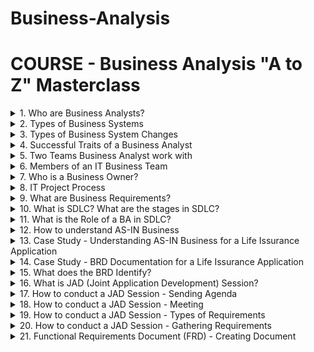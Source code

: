 # Business-Analysis

# COURSE - Business Analysis "A to Z" Masterclass

<details>
<summary>1. Who are Business Analysts? </summary>

## Who are Business Analysts?

- Business Analysts were also called Systems Analysts.
- Business Analysts analyze Business Systems to enable change in an enterprise, by defining needs and recommending solutions that deliver value to stakeholders.
- Business Analysts gather requirements with respect to any changes to be made to Internal or External Business Systems.
  
</details>

<details>
<summary>2. Types of Business Systems </summary>

## Types of Business Systems:

1. Internal System - These are systems used by employees or staff of the organisation. eg. Salesforce, POS Systems.
2. External System - These are systems used by the customers. eg. Self-Checkout Machines, A Company Website.

![image](https://github.com/omeatai/src-Business-Analysis/assets/32337103/9237b3f4-da26-4443-a2bf-cc4d042ceb15)

</details>

<details>
<summary>3. Types of Business System Changes </summary>
  
## Types of Business System Changes

1. New System - This is creating a stand-alone system or new product.
2. System Enhancement - This is adding more features or changes to an existing System.
3. System Re-engineering - This is completely upgrading the system to a new platform to replace the old system. Reverse Engineering can be used to capture requirements.

![image](https://github.com/omeatai/src-Business-Analysis/assets/32337103/715673b1-34e6-4b1e-b672-63869a5f1d1f)
![image](https://github.com/omeatai/src-Business-Analysis/assets/32337103/03388173-8c21-45b8-97b1-086125806d0b)

</details>

<details>
<summary>4. Successful Traits of a Business Analyst </summary>
  
## Successful Traits of a Business Analyst

1. Interpersonal Skills - Ability to be a people person
2. Elicitation Skills - Ability to Ask Questions
3. Documentation Skills - Ability to Take Notes
4. Communication Skills
5. Listening Skills

</details>

<details>
<summary>5. Two Teams Business Analyst work with </summary>
  
## Two Teams Business Analyst work with

1. Business Team (Stakeholders)
2. IT Project Team

![image](https://github.com/omeatai/src-Business-Analysis/assets/32337103/1c9fbad3-4977-460b-9d3e-6db71ade775c)

</details>

<details>
<summary>6. Members of an IT Business Team </summary>
  
## Members of an IT Business Team

1. Project Manager
2. Business Analyst
3. System Architect
4. Developers or Programmers
5. Database Administrator (DBA)
6. Quality Assurance or Analyst (QA)

### Project Manager

- Manages the IT Team
- Makes sure the Project is completed in the given timeframe
- Defines budget based on Scope
- Provides status update of project

### Business Analyst

- Elicits and documents High-level Requirements (Scope) within Business Requirements document
- Analyses scope and breaks down High-level requirements into Functional Requirements Document(FRD), Use Cases, or User Stories

### Systems Analyst

- Creates System Design based on requirements

### Developers or Programmers

- Writes code based on requirements

### Database Administrator (DBA)

- Designs the Database and creates fields for inputs from the system
- Saves the Data in the Database

### Quality Assurance or Analyst (QA)

- Ensures that the changes made to the system meet the requirements
- Tests the system

![image](https://github.com/omeatai/src-Business-Analysis/assets/32337103/71369790-4e5d-4046-bb4a-13465d816094)
![image](https://github.com/omeatai/src-Business-Analysis/assets/32337103/4f29d344-c52b-47c7-9d22-0c29e9628ce2)

</details>

<details>
<summary>7. Who is a Business Owner? </summary>

## Who is a Business Owner?

- A Business Owner is responsible for running the LOB of an Organisation.
- They identify the need of an IT Project
- They are the Project Sponsor
- L.O.B - Line of Business
- Project Sponsor - Financially responsible for the Project

![image](https://github.com/omeatai/src-Business-Analysis/assets/32337103/6a6725c9-9ad8-4a95-b82e-625c3aca2055)

</details>

<details>
<summary>8. IT Project Process </summary>
  
## IT Project Process

- The Business Owner hires a Project Manager
- The Project Manager hires the IT Team
- The IT Team will ask the Business Owner for a Business Requirement Document (BRD) to know what change is to be made
- The Business Analyst will setup meetings and elicit needs to create a BRD with high-level requirements (scope) in the absence of none
- The Project Manager will create a Project Charter to determine how much Time + Budget will be required for the Project
- A Project Kickoff meeting is conducted to start the project
- This leads to the start of the Software/System Developement Life Cycle (SDLC)

![image](https://github.com/omeatai/src-Business-Analysis/assets/32337103/9fb21cdc-3cfe-46b7-8753-46c551643679)
![image](https://github.com/omeatai/src-Business-Analysis/assets/32337103/2fa73dfe-c2e3-46d3-ac3e-89d1329c55ed)

</details>

<details>
<summary>9. What are Business Requirements? </summary>
  
## What are Business Requirements?

- Business Requirements are high level requirements used to define the project goals
- Every Business Requirements would identify a functionality that can be performed within a system

<img width="929" alt="image" src="https://github.com/omeatai/src-Business-Analysis/assets/32337103/8acf0504-67d2-42ed-8210-a30c5f31d391">
<img width="929" alt="image" src="https://github.com/omeatai/src-Business-Analysis/assets/32337103/2b2959ed-84e7-41ba-b904-91c0b9c9db44">

</details>

<details>
<summary>10. What is SDLC? What are the stages in SDLC? </summary>

## What is SDLC? What are the stages in SDLC?

- SDLC is Software/System Developement Life Cycle
- SDLC is the Life cycle of the Product

## Stages in SDLC

1. Requirements Gathering
2. Analysis
3. Design
4. Implementation
5. Testing
6. Deployment

![image](https://github.com/omeatai/src-Business-Analysis/assets/32337103/04046b3a-be77-4162-ad43-adcb196bf844)

1. Requirements Gathering -

- The Business Analyst will elicit from the Business Owner the scope of the project.
- The Business Owner will help the Business Analyst identify who the SMEs are for each module.
- The Business Owner will refer the Business Analyst to the SME to gather more high-level requirements for the project.
- The Business Analyst will set up meetings with the SME to gather the requirements.
- SME - Subject Matter Expert

2. Analysis -

- At this stage, the Business Requirements Document is created. 
- All the high-level requirements that the BA has gathered in the requirement gathering phase are now refined into Functional Requirements Documents, Use Cases or User Stories.
- The Requirements Freeze Date is set - This is the last day of the analysis or making changes to the requirements when the stakeholders sign-off on the BRD.

3. Design -

- The System Architect creates the design based on the requirements.

4. Implementation -

- The developers or the programmers implement the designs for the project using code according to the business requirements.
- The developers write the code while the DBA start creating the database.
- If the developers have any technical question, they go to the System Architect.
- If the developers have any requirements related question, they go to the Business Analyst.

5. Testing -

- The QA ensures that the system is working according to the requirements documented by the BA.

6. Deployment -

- At the deployment stage, the IT Team ensures that when the deliverable is released, it's working fine and all the changes are live without any issues or errors.

![image](https://github.com/omeatai/src-Business-Analysis/assets/32337103/e08a8609-e8bb-442c-bacb-258cfcf45e7c)

</details>

<details>
<summary>11. What is the Role of a BA in SDLC? </summary>
  
## What is the Role of a BA in SDLC?

The role as a Business Analyst in SDLC is:

- To understand the AS-IS business
- To understand the business requirements or changes to be made to the system
- To become a subject matter expert for the team when implementing changes
- The BA is the power user of the System

![image](https://github.com/omeatai/src-Business-Analysis/assets/32337103/546bf94d-d2d3-47bb-9cc1-556f68759618)

</details>

<details>
<summary>12. How to understand AS-IN Business </summary>
  
## How to understand AS-IN Business

- Read existing business process documents and familiarize with business processes and jargons.
- Understand the current system in a sandbox environment.

### Question-

If given an opportunity to work with us, how will you get up to speed? If Introduced to a new business domain, what steps would you take to understand the domain?

### Answer-

- I would start understanding the new business domain by reading the existing "Business Process Documents" so that I can familiarize myself with the AS-IS business processes.
- I would also make sure that I understand all the "Business Jargons" associated with the project scope.
- I would also understand the current system in a "Sandbox DEV Environment".
- While I do this I would compile a list of questions that may arise and would elicit answers by talking to a designated mentor or SME (Subject Matter Expert).

</details>

<details>
<summary>13. Case Study - Understanding AS-IN Business for a Life Issurance Application </summary>

## Case Study - Understanding AS-IN Business for a Life Issurance Application

<img width="960" alt="image" src="https://github.com/omeatai/src-Business-Analysis/assets/32337103/a8039880-5785-46fd-8fa3-f91e4548b51b">

</details>

<details>
<summary>14. Case Study - BRD Documentation for a Life Issurance Application </summary>

## Case Study - BRD Documentation for a Life Issurance Application

<img width="960" alt="image" src="https://github.com/omeatai/src-Business-Analysis/assets/32337103/f2f33894-dd74-4db9-af82-2338ddf0b18e">
<img width="960" alt="image" src="https://github.com/omeatai/src-Business-Analysis/assets/32337103/ea91b236-dea7-4bd0-b6ce-c7c219002701">

</details>

<details>
<summary>15. What does the BRD Identify? </summary>

## What does the BRD Identify?

### The Business Requirement Document (BRD) identifies the following:

- The Current Business Problems
- The Solutions
- The Systems impacted
- Assumptions or Dependencies
- The Scope and Goals of the Project

![image](https://github.com/omeatai/src-Business-Analysis/assets/32337103/efa882aa-1a03-496b-836e-4fc19d5cfeb7)

</details>

<details>
<summary>16. What is JAD (Joint Application Development) Session? </summary>

## What is JAD (Joint Application Development) Session?

- A JAD Session is a brainstorming session used to get the requirements and is participated by SMEs, The BA Team, Senior Developer and a System Architect.
  - The SMEs give the requirements.
  - The BAs gather the requirements.
  - The Senior Developer and System Architect help to identify the technical feasibility of the requirements.
- The BA Roles = Facilitator (Senior Business Analyst) + Scribe
  - The Facilitator - Moderates the JAD Session, Makes sure discussions follows agenda of the meeting, Ensures that the right questions are asked.
  - The Scribe - Documents the requirements that have been finalized.

![image](https://github.com/omeatai/src-Business-Analysis/assets/32337103/4fd7d81d-8e8d-4443-884d-e7cbaf45bd82)
![image](https://github.com/omeatai/src-Business-Analysis/assets/32337103/097869a0-4575-4dd4-ad98-42b5f06ed09d)

</details>

<details>
<summary>17. How to conduct a JAD Session - Sending Agenda </summary>

## How to conduct a JAD Session - Sending Agenda

- Before a few days of the JAD session, the BA shall create a JAD session Agenda and send it across to the JAD participants.
- Include the following to the Agenda:
   - Meeting Title,
   - Meeting Date,
   - Meeting Time (1-2 hours),
   - Location (which conference room),
   - Participants (add all invitee names),
   - Open Questions,
   - Goals and Objectives.
- Lockup session - All day session (morning to Evening)
- Open Questions - Questions SMEs have not yet answered
- Goals and Objectives come from the business requirements

![image](https://github.com/omeatai/src-Business-Analysis/assets/32337103/f501cec2-2d45-4506-92c0-009fe9366d94)
![image](https://github.com/omeatai/src-Business-Analysis/assets/32337103/50615f84-2da7-4805-8af0-00e17679cc37)

</details>

<details>
<summary>18. How to conduct a JAD Session - Meeting </summary>

## How to conduct a JAD Session - Meeting

- On the day of the JAD session, the BA shall introduce all the JAD participants and discuss the goals and objectives of the JAD session.
- The BA shall review open questions from the previous JAD session if any.
- The BA shall start the brainstorming session and identify the following for every business requirement:
  - Business Rules
  - Functional Requirements
  - User Interface (UI)  
- Business Rules
  - Eg. Only issue insurance to clients below 65 years old.
  - Eg. 2-day shipping for Prime customers in Amazon.
  - Eg. Students get 6 months of Free Prime membership in Amazon.
  - Eg. If Deposit type is Cash, and Deposit amount is above $10000, fill a Form.
  - Eg. When opening investment account, perform AML (Anti-Money Laundering) and KYC (Know Your Customer) checks on customers.
  - Ensure that business rule is not violated in the system.
  - Business Rules are Business constraints that arise because of any of the following 2 reasons:
    - Operating procedures created by the business.
    - Regulations enforced by the Government.
- Functional Requirements
  - Requirements which indicates a function that can be done within the system.
  - Eg. System should allow the user to set up recurring payments.
  - Eg. System should allow the user to edit recurring payment.
  - Eg. System should allow the user to export data to an Excel Spreadsheet.
  - Any function that could be done in the system is classified as a functional requirement.
- User Interface (UI) Requirements
  - The layout of the data on the screen
  - The entire screen that you see is your user interface.
  - Different Elements used to design a User Interface:
    - Text Box - It allows the user to enter free form text.
    - Dropdown menu - It allows the user to have multiple options that they can select from.
    - Radio Buttons - In Radiobutton you can choose only one option.
    - Check Boxes - In checkbox, you can choose multiple options.
    - Hyperlink -When you click on it, something happens, an action is performed.
    - Command Button - It executes a command and triggers some action.
- Wireframe - Screen mockup

![image](https://github.com/omeatai/src-Business-Analysis/assets/32337103/c834f9c3-f79c-4e4a-b658-6a21fd4182c3)
![image](https://github.com/omeatai/src-Business-Analysis/assets/32337103/224c56b8-f720-42ac-b261-3ff07efc7740)
![image](https://github.com/omeatai/src-Business-Analysis/assets/32337103/9b0b9140-1de7-4cd7-87c2-b93c57cfed71)

</details>

<details>
<summary>19. How to conduct a JAD Session - Types of Requirements </summary>

## How to conduct a JAD Session - Types of Requirements

- Functional Requirements
  - Requirements which indicates a function that can be done within the system.
  - Any function that could be done in the system is classified as a functional requirement.
- Non-Functional Requirements - Any requirements which does not indicate a functionality of the system is a non-functional requirement.
  - UI Requirements - How the fields are laid out. It's how the screen is displayed.
  - Performance Requirements - How fast the system works, performance of the system.
  - Scalability Requirements - Scalability refers to how much load, how much volume the system can handle.
  - Security Requirements - Database has to be secured and no one should be able to access the database if they are not authorized to access.

![image](https://github.com/omeatai/src-Business-Analysis/assets/32337103/d3f3a965-a2f6-4202-9600-b0874358c208)
![image](https://github.com/omeatai/src-Business-Analysis/assets/32337103/ca65e10f-e4c1-4717-a51c-15de10c39eb3)

</details>

<details>
<summary>20. How to conduct a JAD Session - Gathering Requirements </summary>

## How to conduct a JAD Session - Gathering Requirements

- Always ask Open-Ended Questions.
  - Closed-Ended Question: So would you like tea or coffee?
  - Open-Ended Question: What would you like to drink?
- Take Notes while discussing the business requirements
  - Ability for the user to register
    - 1. How should the user register?
      - I want a link called "online banking" to be displayed on the home page.
    <br> &ensp; <br>
    - 2. Where do you want the registration link to be displayed?
      - I want the link to be placed on the left of the "Locations" hyperlink on the homepage menu.
    <br> &ensp; <br>
    - 3. What happens when you click on the link?
      - When you click on the link it should take you to another page called "online banking".
    <br> &ensp; <br> 
    - 4. Should the link open on the same page or on another page?
      - It should open on the same page.
    <br> &ensp; <br>
    - 5. What should the page display?
      - The first field is the user ID. It's a text box.
      - Underneath that, I need a command button that says Continue.
      - Underneath that I need two (2) hyperlinks.
      - The first link says: "New user registration"
      - The second link says: "Forgot user ID?"
    <br> &ensp; <br>
    - 6. What happens when you click new user registration?
      - When you click on the link, it's going to open up a new page called "New User Registration" in the same Window.
    <br> &ensp; <br>
    - 7. What are the data fields that should be displayed on the page?
      - The first field I want is user ID. That's a text box.
      - The next field I want is password, and that is again, a text box.
      - I need another text box for re-enter password.
      - I need another text box for SSN.
      - The next field I want is gender. I want two (2) radio button options as MALE and FEMALE.
      - The next field I want is Interests. I want four (4) checkbox options: Sports, Travel, Movies, and Reading.
      - The Next field I want is for Security question. It's a drop down.
      - The Next field I want is for Security answer. It's a ~~radio button~~ text box.
      - Underneath that I need two command buttons. One for Register and the other for Cancel.
    <br> &ensp; <br>
    - 8. Is User ID field a required field? What is the data type? What is data length?
      - yes, It's a required field.
      - The Data type is alphanumeric data in a text box input.
      - The length is minimum 8, maximum 16.
    <br> &ensp; <br>
    - 9. Is the password field a required field? What is the data type? What is data length? Is the data encrypted?
      - yes, It's a required field.
      - The Data type is alphanumeric data in a text box input.
      - The length is minimum 8, maximum 16.
      - yes, The data should be encryped and not in plain-text.
    <br> &ensp; <br>
    - 10. Is the re-enter password field a required field? What is the data type? What is data length? Is the data encrypted?
      - yes, It's a required field.
      - The Data type is alphanumeric data in a text box input.
      - The length is minimum 8, maximum 16.
      - yes, The data should be encryped and not in plain-text.
    <br> &ensp; <br>
    - 11. Is the SSN field a required field? What is the data type? What is data length?
      - yes, It's a required field.
      - The Data type is alphanumeric data  in a text box input.
      - The length is minimum 9, maximum 16.
      - The first 5 digits should be encrypted, while the last 4 digits will be in plain text.
    <br> &ensp; <br> 
    - 12. Is the Gender field a required field? What is the data type? What are the options? Is there any default selection?
        - No, It's not a required field. (optional)
        - The Data type is options in a radio button. 
        - The options are male and female.
        - No, there are no default selections.
    <br> &ensp; <br>
    - 13. Is the Interest field a required field? What is the data type?
        - No, It's not a required field. (optional)
        - The Data type is options in a check box. 
        - The options are sports, travel, movies and reading.
        - No, there are no default selections.
    <br> &ensp; <br>
    - 14. Is the Security Question field a required field? What is the data type? What are the options to be displayed in the dropdown? What is the sort order of those five options? Is there any default selection?
        - yes, It's a required field.
        - The Data type is options in a dropdown menu. 
        - The options are: your mother's maiden name, your first pet's name, your best friend's name in school, What city were you born? Where did you meet your spouse for the first time?
        - Just sort them alphabetically.
        - No, there are no default selections.
    <br> &ensp; <br>
    - 15. Is the Security Answer field a required field? hat is the data type? What is data length?
        - yes, It's a required field.
        - The Data type is alphanumeric data in a text box input.
        - The length is minimum 2, maximum 256.
    <br> &ensp; <br>
    - 16. What happens when you click the Cancel button?
        - The entered data gets discarded.
        - And navigates the user to online banking page.
    <br> &ensp; <br>
    - 17. What happens when you click the Register button?
        - The System performs the following generic validations:
          - Are all the required data entered?
          - Are the entered data valid? For example:
            - We want to make sure the data type, if it's alphanumeric, it has to be alphanumeric.
            - When we say minimum 8 and maximum 16, it has the right data length.
            - If the user has just entered alphanumeric data, but only 7 characters, that's an error message.
        - The System performs the following specific validations:
          - Is the user ID unique?
          - Does the re-entered password match the entered password?
          - Is the entered SSN associated with an active account in the bank? Is the SSN associated with an active user ID?
    <br> &ensp; <br>
    - 18. What happens if one of them is invalid?
          - So if something is invalid, you remain on the same page. You don't go anywhere.
          - You highlight the field which had errors in red and you display the error message.
          - What is the error message?
            - Why don't you email me all the validations that can go wrong and I will respond back with error messages, because I need to think about the verbiage of the error message. 
    <br> &ensp; <br>
    - 19. What happens if everything is valid?
          - It should directly log the User in. 
          - What is the landing page after the User is loggedin?
            - If all the validations pass, display the account summary page. 
    <br> &ensp; <br>
  - Ability for the user to login
    - 1. What happens when the user enters the user ID and clicks continue?
      - So the system is going to validate the data.
      - If the user ID is valid, it's going to display the password page in the same window.
      - If it's invalid, it's going to display an error message on the same page and the error message is: User ID is invalid.
    <br> &ensp; <br>
    - 2. What should the password page display?
      - So the password page is going to display a password Text input box with a Login button.
    <br> &ensp; <br>
    - 3. What happens when the user enters password and clicks login?
      - So when the user enters password clicks login, the system validates the password.
      - If the password is valid, it displays the account summary page.
      - If the password is invalid, it displays the error message and the error message is: Invalid Password, Please re-enter.
      - And if they enter wrong password three (3) times, the system should lock the account.
      - The account will be locked for an indefinite period until it is unlocked by calling the customer care or by the User.
    <br> &ensp; <br>
    - 4. If the account is locked, how can the user unlock their account?
      - The customer does not have an ability to unlock the account themselves on the web page.
      - They will need to call the customer care and verify who they are.
      - OR
      - They would be able to unlock their account by answering some sensitive questions related to their account on the web.
    <br> &ensp; <br>

![image](https://github.com/omeatai/src-Business-Analysis/assets/32337103/5193ed92-c8e6-4eaa-85f8-1c5ef4c4f225)
![image](https://github.com/omeatai/src-Business-Analysis/assets/32337103/b0e45db2-e37b-4c17-804b-2157a57c9680)
![image](https://github.com/omeatai/src-Business-Analysis/assets/32337103/74a51b8c-a2f8-40a3-94f1-9af4b3c2c767)
![image](https://github.com/omeatai/src-Business-Analysis/assets/32337103/4a9da053-c655-4ea6-95c6-74f3a3c61aa8)

</details>

<details>
<summary>21. Functional Requirements Document (FRD) - Creating Document </summary>

## Functional Requirements Document (FRD) - Creating Document

- What is Staging Environment?
  - Staging environment is a replica of the Production Environment with real Data.
  - Sandbox has Test or Dummy Data. 

![image](https://github.com/omeatai/src-Business-Analysis/assets/32337103/92c9d187-7348-497d-8f9f-363b3f43b43d)
![image](https://github.com/omeatai/src-Business-Analysis/assets/32337103/cf669964-ae92-4423-a105-150387bbc7ee)
![image](https://github.com/omeatai/src-Business-Analysis/assets/32337103/e46a12b7-e1ca-4f33-9a33-0d43e03883fe)
![image](https://github.com/omeatai/src-Business-Analysis/assets/32337103/23b26693-91f1-4dc6-84bc-6617f0b4a5ee)

<img width="484" alt="image" src="https://github.com/omeatai/src-Business-Analysis/assets/32337103/1136a0bb-8ce2-4e55-bdcb-3680e8fd4c3c">

![image](https://github.com/omeatai/src-Business-Analysis/assets/32337103/ff3e2d2a-a92d-4255-9e3d-bb2ee74ff0f9)

<img width="475" alt="image" src="https://github.com/omeatai/src-Business-Analysis/assets/32337103/b4b4fdd6-d3b3-4f10-bb9d-af490fde0b82">

![image](https://github.com/omeatai/src-Business-Analysis/assets/32337103/521b63ce-128c-4b46-b1d2-a1b369465dde)



# #END</details>






